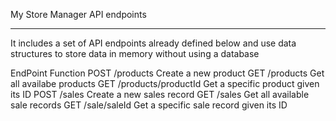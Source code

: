 
My Store Manager API endpoints
**********************************************
It includes a set of API endpoints already defined below and use data structures to store data in memory without using a database

EndPoint	                               Function
POST /products	                    Create a new product
GET /products	                      Get all availabe products
GET /products/productId       	    Get a specific product given its ID
POST /sales                       	Create a new sales record
GET /sales	                        Get all available sale records
GET /sale/saleId	                  Get a specific sale record given its ID
